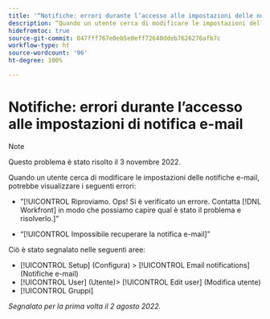 ```yaml
---
title: '“Notifiche: errori durante l’accesso alle impostazioni delle notifiche e-mail”'
description: “Quando un utente cerca di modificare le impostazioni delle notifiche e-mail, potrebbe visualizzare un errore.”
hidefromtoc: true
source-git-commit: 047fff767e0eb5e0eff72640ddeb7626276afb7c
workflow-type: ht
source-wordcount: '96'
ht-degree: 100%

---
```



# Notifiche: errori durante l’accesso alle impostazioni di notifica e-mail

>[!NOTE]
>
>Questo problema è stato risolto il 3 novembre 2022.

Quando un utente cerca di modificare le impostazioni delle notifiche e-mail, potrebbe visualizzare i seguenti errori:

* ”[!UICONTROL Riproviamo. Ops! Si è verificato un errore. Contatta [!DNL Workfront] in modo che possiamo capire qual è stato il problema e risolverlo.]”

* “[!UICONTROL Impossibile recuperare la notifica e-mail]”

Ciò è stato segnalato nelle seguenti aree:

* [!UICONTROL Setup] (Configura) > [!UICONTROL Email notifications] (Notifiche e-mail)
* [!UICONTROL User] (Utente)> [!UICONTROL Edit user] (Modifica utente)
* [!UICONTROL Gruppi]

_Segnalato per la prima volta il 2 agosto 2022._

